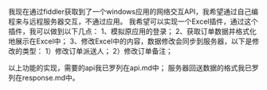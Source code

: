 我现在通过fiddler获取到了一个windows应用的网络交互API，我希望通过自己编程来与远程服务器交互，不通过应用。
我希望可以实现一个Excel插件，通过这个插件，我可以做到以下几点：
1、模拟原应用的登录；
2、获取订单数据并格式化地展示在Excel中；
3、修改Excel中的内容，数据修改会同步到服务器，以下是修改的类型：
    1）修改订单派送人；
    2）修改订单备注；

以上功能的实现，需要的api我已罗列在api.md中；
服务器回送数据的格式我已罗列在response.md中。